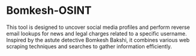 # Bomkesh-OSINT
This tool is designed to uncover social media profiles and perform reverse email lookups for news and legal charges related to a specific username. Inspired by the astute detective Bomkesh Bakshi, it combines various web scraping techniques and searches to gather information efficiently.
